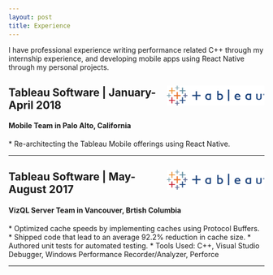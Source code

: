 ```yaml
---
layout: post
title: Experience
---
```


I have professional experience writing performance related C++ through my internship experience, and developing mobile apps using React Native through my personal projects.


<p style="float: right;"><img src="../public/tableau.png" height="39px" width="192px"></p>
<h2>Tableau Software | January-April 2018</h2>
<h4>Mobile Team in Palo Alto, California</h4>
* Re-architecting the Tableau Mobile offerings using React Native.
<hr style="clear:both;">

<p style="float: right;"><img src="../public/tableau.png" height="39px" width="192px"></p>
<h2>Tableau Software | May-August 2017</h2>
<h4>VizQL Server Team in Vancouver, Brtish Columbia</h4>
* Optimized cache speeds by implementing caches using Protocol Buffers.
* Shipped code that lead to an average 92.2% reduction in cache size.    
* Authored unit tests for automated testing.
* Tools Used: C++, Visual Studio Debugger, Windows Performance Recorder/Analyzer, Perforce
<hr style="clear:both;">
